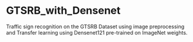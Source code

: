 # GTSRB_with_Densenet
Traffic sign recognition on the GTSRB Dataset using image preprocessing and Transfer learning using Densenet121 pre-trained on ImageNet weights.
